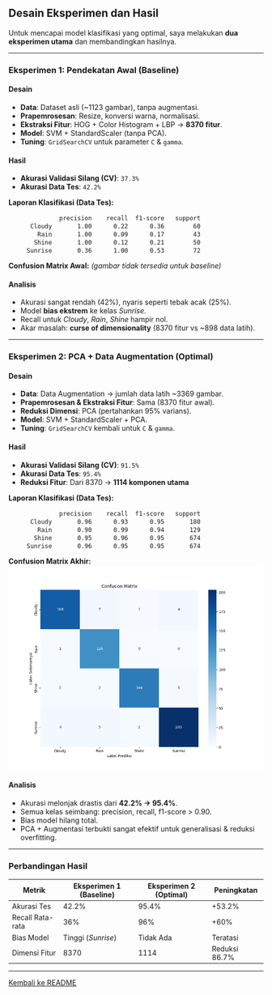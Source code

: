 ## Desain Eksperimen dan Hasil

Untuk mencapai model klasifikasi yang optimal, saya melakukan **dua eksperimen utama** dan membandingkan hasilnya.

---

### Eksperimen 1: Pendekatan Awal (Baseline)

#### Desain

* **Data**: Dataset asli (~1123 gambar), tanpa augmentasi.
* **Prapemrosesan**: Resize, konversi warna, normalisasi.
* **Ekstraksi Fitur**: HOG + Color Histogram + LBP → **8370 fitur**.
* **Model**: SVM + StandardScaler (tanpa PCA).
* **Tuning**: `GridSearchCV` untuk parameter `C` & `gamma`.

#### Hasil

* **Akurasi Validasi Silang (CV)**: `37.3%`
* **Akurasi Data Tes**: `42.2%`

**Laporan Klasifikasi (Data Tes):**

```
              precision    recall  f1-score   support
      Cloudy       1.00      0.22      0.36        60
        Rain       1.00      0.09      0.17        43
       Shine       1.00      0.12      0.21        50
     Sunrise       0.36      1.00      0.53        72
```

**Confusion Matrix Awal:**
*(gambar tidak tersedia untuk baseline)*

#### Analisis

* Akurasi sangat rendah (42%), nyaris seperti tebak acak (25%).
* Model **bias ekstrem** ke kelas *Sunrise*.
* Recall untuk *Cloudy*, *Rain*, *Shine* hampir nol.
* Akar masalah: **curse of dimensionality** (8370 fitur vs ~898 data latih).

---

### Eksperimen 2: PCA + Data Augmentation (Optimal)

#### Desain

* **Data**: Data Augmentation → jumlah data latih ~3369 gambar.
* **Prapemrosesan & Ekstraksi Fitur**: Sama (8370 fitur awal).
* **Reduksi Dimensi**: PCA (pertahankan 95% varians).
* **Model**: SVM + StandardScaler + PCA.
* **Tuning**: `GridSearchCV` kembali untuk `C` & `gamma`.

#### Hasil

* **Akurasi Validasi Silang (CV)**: `91.5%`
* **Akurasi Data Tes**: `95.4%`
* **Reduksi Fitur**: Dari 8370 → **1114 komponen utama**

**Laporan Klasifikasi (Data Tes):**

```
              precision    recall  f1-score   support
      Cloudy       0.96      0.93      0.95       180
        Rain       0.90      0.99      0.94       129
       Shine       0.95      0.96      0.95       674
     Sunrise       0.96      0.95      0.95       674
```

**Confusion Matrix Akhir:**
![Confusion Matrix Optimal](images/confusion_matrix.png)

#### Analisis

* Akurasi melonjak drastis dari **42.2% → 95.4%**.
* Semua kelas seimbang: precision, recall, f1-score > 0.90.
* Bias model hilang total.
* PCA + Augmentasi terbukti sangat efektif untuk generalisasi & reduksi overfitting.

---

### Perbandingan Hasil

| Metrik           | Eksperimen 1 (Baseline) | Eksperimen 2 (Optimal) | Peningkatan      |
| ---------------- | ----------------------- | ---------------------- | ---------------- |
| Akurasi Tes      | 42.2%                   | 95.4%                  | +53.2%           |
| Recall Rata-rata | 36%                     | 96%                    | +60%             |
| Bias Model       | Tinggi (*Sunrise*)      | Tidak Ada              | Teratasi       |
| Dimensi Fitur    | 8370                    | 1114                   | Reduksi 86.7% |

---

[Kembali ke README](../README.md)
